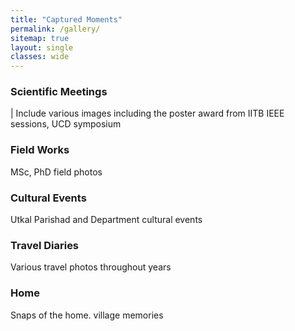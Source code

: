 ```yaml
---
title: "Captured Moments"
permalink: /gallery/
sitemap: true
layout: single
classes: wide
---
```


### Scientific Meetings
| 
Include various images including the poster award from IITB IEEE sessions, UCD symposium
### Field Works
MSc, PhD field photos
### Cultural Events
Utkal Parishad and Department cultural events
### Travel Diaries
Various travel photos throughout years
### Home
Snaps of the home. village memories

